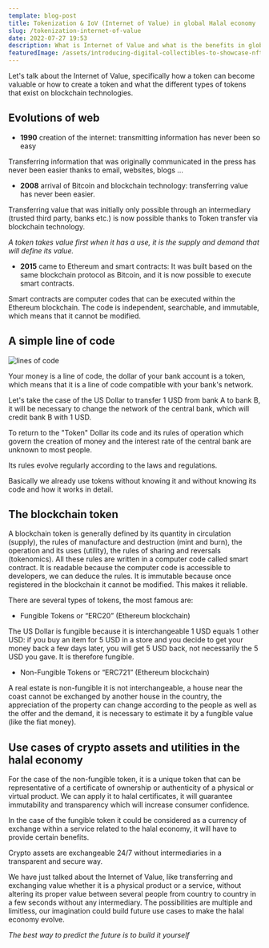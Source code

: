 ```yaml
---
template: blog-post
title: Tokenization & IoV (Internet of Value) in global Halal economy
slug: /tokenization-internet-of-value
date: 2022-07-27 19:53
description: What is Internet of Value and what is the benefits in global Halal economy.
featuredImage: /assets/introducing-digital-collectibles-to-showcase-nfts-on-instagram_header-1.jpg
---
```

Let's talk about the Internet of Value, specifically how a token can become valuable or how to create a token and what the different types of tokens that exist on blockchain technologies.

## Evolutions of web

* **1990** creation of the internet: transmitting information has never been so easy

Transferring information that was originally communicated in the press has never been easier thanks to email, websites, blogs …

* **2008** arrival of Bitcoin and blockchain technology: transferring value has never been easier.

Transferring value that was initially only possible through an intermediary (trusted third party, banks etc.) is now possible thanks to Token transfer via blockchain technology.

*A token takes value first when it has a use, it is the supply and demand that will define its value.*

* **2015** came to Ethereum and smart contracts: It was built based on the same blockchain protocol as Bitcoin, and it is now possible to execute smart contracts.

Smart contracts are computer codes that can be executed within the Ethereum blockchain. The code is independent, searchable, and immutable, which means that it cannot be modified.

## A simple line of code

![lines of code](/assets/photo-1487058792275-0ad4aaf24ca7.jpg "Just lines of codes")

Your money is a line of code, the dollar of your bank account is a token, which means that it is a line of code compatible with your bank's network.

Let's take the case of the US Dollar to transfer 1 USD from bank A to bank B, it will be necessary to change the network of the central bank, which will credit bank B with 1 USD.

To return to the "Token" Dollar its code and its rules of operation which govern the creation of money and the interest rate of the central bank are unknown to most people.

Its rules evolve regularly according to the laws and regulations.

Basically we already use tokens without knowing it and without knowing its code and how it works in detail.

## The blockchain token

A blockchain token is generally defined by its quantity in circulation (supply), the rules of manufacture and destruction (mint and burn), the operation and its uses (utility), the rules of sharing and reversals (tokenomics). All these rules are written in a computer code called smart contract. It is readable because the computer code is accessible to developers, we can deduce the rules. It is immutable because once registered in the blockchain it cannot be modified. This makes it reliable.

There are several types of tokens, the most famous are:

* Fungible Tokens or “ERC20” (Ethereum blockchain)

The US Dollar is fungible because it is interchangeable 1 USD equals 1 other USD: if you buy an item for 5 USD in a store and you decide to get your money back a few days later, you will get 5 USD back, not necessarily the 5 USD you gave. It is therefore fungible.

* Non-Fungible Tokens or “ERC721” (Ethereum blockchain)

A real estate is non-fungible it is not interchangeable, a house near the coast cannot be exchanged by another house in the country, the appreciation of the property can change according to the people as well as the offer and the demand, it is necessary to estimate it by a fungible value (like the fiat money).

## Use cases of crypto assets and utilities in the halal economy

For the case of the non-fungible token, it is a unique token that can be representative of a certificate of ownership or authenticity of a physical or virtual product. We can apply it to halal certificates, it will guarantee immutability and transparency which will increase consumer confidence.

In the case of the fungible token it could be considered as a currency of exchange within a service related to the halal economy, it will have to provide certain benefits.

Crypto assets are exchangeable 24/7 without intermediaries in a transparent and secure way.

We have just talked about the Internet of Value, like transferring and exchanging value whether it is a physical product or a service, without altering its proper value between several people from country to country in a few seconds without any intermediary. The possibilities are multiple and limitless, our imagination could build future use cases to make the halal economy evolve.

*The best way to predict the future is to build it yourself*